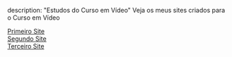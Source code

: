 description: "Estudos do Curso em Vídeo" Veja os meus sites criados para o Curso em Vídeo

<a href="https://conationi.github.io/HTML-CSS/primeirosite/">Primeiro Site</a> <br>
<a href="https://conationi.github.io/HTML-CSS/segundosite/">Segundo Site</a> <br>
<a href="https://conationi.github.io/HTML-CSS/terceirosite/">Terceiro Site</a>
